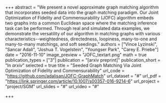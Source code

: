 +++
abstract = "We present a novel approximate graph matching algorithm that incorporates seeded data into the graph matching paradigm. Our Joint Optimization of Fidelity and Commensurability (JOFC) algorithm embeds two graphs into a common Euclidean space where the matching inference task can be performed. Through real and simulated data examples, we demonstrate the versatility of our algorithm in matching graphs with various characteristics--weightedness, directedness, loopiness, many-to-one and many-to-many matchings, and soft seedings."
authors = ["Vince Lyzinski", "Sancar Adali", "Joshua T. Vogelstein", "Youngser Park", "Carey E. Priebe"]
date = "2016-11-10"
image_preview = "JOFC_textart.png"
math = true
publication_types = ["3"]
publication = "[arxiv preprint]"
publication_short = "In *arxiv*"
selected = true
title = "Seeded Graph Matching Via Joint Optimization of Fidelity and Commensurability"
url_code = "https://github.com/adalisan/JOFC-GraphMatch"
url_dataset = "#"
url_pdf = "https://link.springer.com/article/10.1007/s00357-016-9214-6"
url_project = "project/SGM"
url_slides = "#"
url_video = "#"


+++